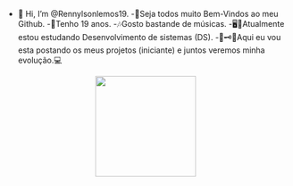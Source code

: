  - 👋 Hi, I’m @Rennylsonlemos19.
-🤗Seja todos muito Bem-Vindos ao meu Github.
-🖖Tenho 19 anos.
-🎶Gosto bastande de músicas.
-🖥️📘Atualmente estou estudando Desenvolvimento de sistemas (DS).
-🙏🗝️👨‍Aqui eu vou esta postando os meus projetos (iniciante) e juntos veremos minha evolução.💻
<div align = "center"> <div >
<a href="https://github.com/RennylsonLemos19"
  <img height="180em" src="https://github-readme-stats.vercel.app/api?username=RennylsonLemos19&show_icons=true&theme=dark&include_all_commits=true&count_private=true"/>
  <img height="180em" src="https://github-readme-stats.vercel.app/api/top-langs/?username=RennylsonLemos19&layout=compact&langs_count=7&theme=dark"/>
</div>
<div style="display: inline_block"><br>
